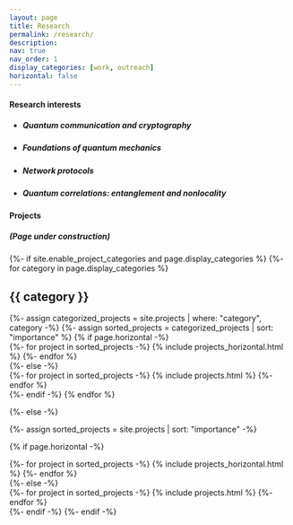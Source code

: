 ```yaml
---
layout: page
title: Research
permalink: /research/
description: 
nav: true
nav_order: 1
display_categories: [work, outreach]
horizontal: false
---
```


<!-- wp:heading -->
<h4><span style="color: var(--global-theme-color)">Research interests</span></h4>
<!-- /wp:heading -->

<!-- wp:list -->
<ul>
<li><h5>Quantum communication and cryptography</h5></li>
<li><h5>Foundations of quantum mechanics</h5></li>
<li><h5>Network protocols</h5></li>
<li><h5>Quantum correlations: entanglement and nonlocality</h5></li>
</ul>
<!-- /wp:list -->

<!-- wp:heading -->
<h4><span style="color: var(--global-theme-color)">Projects</span></h4>
<!-- /wp:heading -->

<h5>(Page under construction)</h5>

<!-- pages/projects.md -->
<div class="projects">
{%- if site.enable_project_categories and page.display_categories %}
  <!-- Display categorized projects -->
  {%- for category in page.display_categories %}
  <h2 class="category">{{ category }}</h2>
  {%- assign categorized_projects = site.projects | where: "category", category -%}
  {%- assign sorted_projects = categorized_projects | sort: "importance" %}
  <!-- Generate cards for each project -->
  {% if page.horizontal -%}
  <div class="container">
    <div class="row row-cols-2">
    {%- for project in sorted_projects -%}
      {% include projects_horizontal.html %}
    {%- endfor %}
    </div>
  </div>
  {%- else -%}
  <div class="grid">
    {%- for project in sorted_projects -%}
      {% include projects.html %}
    {%- endfor %}
  </div>
  {%- endif -%}
  {% endfor %}

{%- else -%}
<!-- Display projects without categories -->
  {%- assign sorted_projects = site.projects | sort: "importance" -%}
  <!-- Generate cards for each project -->
  {% if page.horizontal -%}
  <div class="container">
    <div class="row row-cols-2">
    {%- for project in sorted_projects -%}
      {% include projects_horizontal.html %}
    {%- endfor %}
    </div>
  </div>
  {%- else -%}
  <div class="grid">
    {%- for project in sorted_projects -%}
      {% include projects.html %}
    {%- endfor %}
  </div>
  {%- endif -%}
{%- endif -%}
</div>
